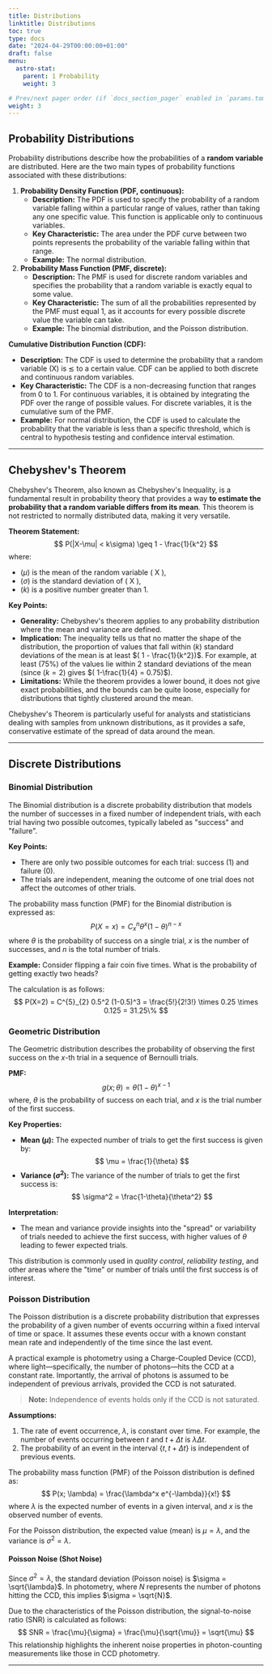 ```yaml
---
title: Distributions
linktitle: Distributions
toc: true
type: docs
date: "2024-04-29T00:00:00+01:00"
draft: false
menu:
  astro-stat:
    parent: 1 Probability
    weight: 3

# Prev/next pager order (if `docs_section_pager` enabled in `params.toml`)
weight: 3
---
```


## Probability Distributions

Probability distributions describe how the probabilities of a **random variable** are distributed. Here are the two main types of probability functions associated with these distributions:

1. **Probability Density Function (PDF, continuous):**
   - **Description:** The PDF is used to specify the probability of a random variable falling within a particular range of values, rather than taking any one specific value. This function is applicable only to continuous variables.
   - **Key Characteristic:** The area under the PDF curve between two points represents the probability of the variable falling within that range.
   - **Example:** The normal distribution.
2. **Probability Mass Function (PMF, discrete):**
   - **Description:** The PMF is used for discrete random variables and specifies the probability that a random variable is exactly equal to some value.
   - **Key Characteristic:** The sum of all the probabilities represented by the PMF must equal 1, as it accounts for every possible discrete value the variable can take.
   - **Example:** The binomial distribution, and the Poisson distribution.

**Cumulative Distribution Function (CDF):**
   - **Description:** The CDF is used to determine the probability that a random variable \(X\) is $\lesssim$ to a certain value. CDF can be applied to both discrete and continuous random variables.
   - **Key Characteristic:** The CDF is a non-decreasing function that ranges from 0 to 1. For continuous variables, it is obtained by integrating the PDF over the range of possible values. For discrete variables, it is the cumulative sum of the PMF.
   - **Example:** For normal distribution, the CDF is used to calculate the probability that the variable is less than a specific threshold, which is central to hypothesis testing and confidence interval estimation.

---
## Chebyshev's Theorem

Chebyshev's Theorem, also known as Chebyshev's Inequality, is a fundamental result in probability theory that provides a way **to estimate the probability that a random variable differs from its mean**. This theorem is not restricted to normally distributed data, making it very versatile.

**Theorem Statement:**
$$
P(|X-\mu| < k\sigma) \geq 1 - \frac{1}{k^2}
$$
where:
- ($\mu$) is the mean of the random variable \( X \),
- ($\sigma$) is the standard deviation of \( X \),
- ($k$) is a positive number greater than 1.

**Key Points:**
- **Generality:** Chebyshev's theorem applies to any probability distribution where the mean and variance are defined.
- **Implication:** The inequality tells us that no matter the shape of the distribution, the proportion of values that fall within ($k$) standard deviations of the mean is at least $( 1 - \frac{1}{k^2})$. For example, at least (75\%) of the values lie within 2 standard deviations of the mean (since ($k=2$) gives $( 1-\frac{1}{4} = 0.75)$).
- **Limitations:** While the theorem provides a lower bound, it does not give exact probabilities, and the bounds can be quite loose, especially for distributions that tightly clustered around the mean.

Chebyshev's Theorem is particularly useful for analysts and statisticians dealing with samples from unknown distributions, as it provides a safe, conservative estimate of the spread of data around the mean.



---
## Discrete Distributions

### Binomial Distribution

The Binomial distribution is a discrete probability distribution that models the number of successes in a fixed number of independent trials, with each trial having two possible outcomes, typically labeled as "success" and "failure".

**Key Points:**
- There are only two possible outcomes for each trial: success (1) and failure (0).
- The trials are independent, meaning the outcome of one trial does not affect the outcomes of other trials.

The probability mass function (PMF) for the Binomial distribution is expressed as:
$$
P(X=x) = C^{n}_{x} \theta^x (1-\theta)^{n-x}
$$
where $\theta$ is the probability of success on a single trial, $x$ is the number of successes, and $n$ is the total number of trials.

**Example:**
Consider flipping a fair coin five times. What is the probability of getting exactly two heads?

The calculation is as follows:
$$
P(X=2) = C^{5}_{2} 0.5^2 (1-0.5)^3 = \frac{5!}{2!3!} \times 0.25 \times 0.125 = 31.25\%
$$


### Geometric Distribution

The Geometric distribution describes the probability of observing the first success on the $x$-th trial in a sequence of Bernoulli trials.

**PMF:**
$$
g(x; \theta) = \theta(1-\theta)^{x-1}
$$
where, $\theta$ is the probability of success on each trial, and $x$ is the trial number of the first success.

**Key Properties:**
- **Mean ($\mu$):** The expected number of trials to get the first success is given by:
  $$
  \mu = \frac{1}{\theta}
  $$
- **Variance ($\sigma^2$):** The variance of the number of trials to get the first success is:
  $$
  \sigma^2 = \frac{1-\theta}{\theta^2}
  $$

**Interpretation:**
- The mean and variance provide insights into the "spread" or variability of trials needed to achieve the first success, with higher values of $\theta$ leading to fewer expected trials.

This distribution is commonly used in *quality control*, *reliability testing*, and other areas where the "time" or number of trials until the first success is of interest.


### Poisson Distribution 

The Poisson distribution is a discrete probability distribution that expresses the probability of a given number of events occurring within a fixed interval of time or space. It assumes these events occur with a known constant mean rate and independently of the time since the last event.

A practical example is photometry using a Charge-Coupled Device (CCD), where light—specifically, the number of photons—hits the CCD at a constant rate. Importantly, the arrival of photons is assumed to be independent of previous arrivals, provided the CCD is not saturated.

> **Note:** Independence of events holds only if the CCD is not saturated.

**Assumptions:**
1. The rate of event occurrence, $\lambda$, is constant over time. For example, the number of events occurring between $t$ and $t + \Delta t$ is $\lambda \Delta t$.
2. The probability of an event in the interval $\{t, t+\Delta t\}$ is independent of previous events.

The probability mass function (PMF) of the Poisson distribution is defined as:
$$
P(x; \lambda) = \frac{\lambda^x e^{-\lambda}}{x!}
$$
where $\lambda$ is the expected number of events in a given interval, and $x$ is the observed number of events.

For the Poisson distribution, the expected value (mean) is $\mu = \lambda$, and the variance is $\sigma^2 = \lambda$.

#### Poisson Noise (Shot Noise)

Since $\sigma^2 = \lambda$, the standard deviation (Poisson noise) is $\sigma = \sqrt{\lambda}$. In photometry, where $N$ represents the number of photons hitting the CCD, this implies $\sigma = \sqrt{N}$.

Due to the characteristics of the Poisson distribution, the signal-to-noise ratio (SNR) is calculated as follows:
$$
SNR = \frac{\mu}{\sigma} = \frac{\mu}{\sqrt{\mu}} = \sqrt{\mu}
$$
This relationship highlights the inherent noise properties in photon-counting measurements like those in CCD photometry.

---

